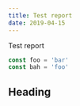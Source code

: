 ```yaml
---
title: Test report
date: 2019-04-15
---
```


Test report

```javascript
const foo = 'bar'
const bah = 'foo'
```

## Heading
